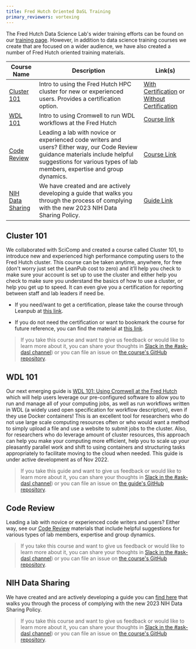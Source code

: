 ```yaml
---
title: Fred Hutch Oriented DaSL Training
primary_reviewers: vortexing
---
```


The Fred Hutch Data Science Lab's wider training efforts can be found on our [training page](https://hutchdatascience.org/training/).  However, in addition to data science training courses we create that are focused on a wider audience, we have also created a number of Fred Hutch oriented training materials.  

Course Name | Description | Link(s)
---|---|---
[Cluster 101](/datascience/hutch_courses/#cluster-101) | Intro to using the Fred Hutch HPC cluster for new or experienced users. Provides a certification option. | [With Certification](https://leanpub.com/courses/fredhutch/fredhutchcluster101) or [Without Certification](https://hutchdatascience.org/FH_Cluster_Guide/)
[WDL 101](/datascience/hutch_courses/#wdl-101) | Intro to using Cromwell to run WDL workflows at the Fred Hutch | [Course link](https://hutchdatascience.org/FH_WDL101_Cromwell/)
[Code Review](/datascience/hutch_courses/#code-review) | Leading a lab with novice or experienced code writers and users?  Either way, our Code Review guidance materials include helpful suggestions for various types of lab members, expertise and group dynamics.  | [Course Link](https://hutchdatascience.org/code_review/)
[NIH Data Sharing](/datascience/hutch_courses/#nih_data_sharing) | We have created and are actively developing a guide that walks you through the process of complying with the new 2023 NIH Data Sharing Policy.  | [Guide Link](https://hutchdatascience.org/NIH_Data_Sharing/)


## Cluster 101
We collaborated with SciComp and created a course called Cluster 101, to introduce new and experienced high performance computing users to the Fred Hutch cluster.  This course can be taken anytime, anywhere, for free (don't worry just set the LeanPub cost to zero) and it’ll help you check to make sure your account is set up to use the cluster and either help you check to make sure you understand the basics of how to use a cluster, or help you get up to speed.  It can even give you a certification for reporting between staff and lab leaders if need be.  

- If you need/want to get a certification, please take the course through Leanpub at [this link](https://leanpub.com/courses/fredhutch/fredhutchcluster101).  


- If you do not need the certification or want to bookmark the course for future reference, you can find the material at [this link](https://hutchdatascience.org/FH_Cluster_Guide/).


>If you take this course and want to give us feedback or would like to learn more about it, you can share your thoughts in [Slack in the #ask-dasl channel](https://fhdata.slack.com/archives/C043ZVCBY9Z)) or you can file an issue on [the course's GitHub repository](https://github.com/fhdsl/FH_Cluster_Guide).


## WDL 101

Our next emerging guide is [WDL 101:  Using Cromwell at the Fred Hutch](https://hutchdatascience.org/FH_WDL101_Cromwell/) which will help users leverage our pre-configured software to allow you to run and manage all of your computing jobs, as well as run workflows written in WDL (a widely used open specification for workflow description), even if they use Docker containers! This is an excellent tool for researchers who do not use large scale computing resources often or who would want a method to simply upload a file and use a website to submit jobs to the cluster. Also, for researchers who do leverage amount of cluster resources, this approach can help you make your computing more efficient, help you to scale up your pleasantly parallel work and shift to using containers and structuring tasks appropriately to facilitate moving to the cloud when needed.  This guide is under active development as of Nov 2022. 

> If you take this guide and want to give us feedback or would like to learn more about it, you can share your thoughts in [Slack in the #ask-dasl channel](https://fhdata.slack.com/archives/C043ZVCBY9Z)) or you can file an issue on [the guide's GitHub repository](https://github.com/fhdsl/FH_WDL101_Cromwell).


## Code Review
Leading a lab with novice or experienced code writers and users?  Either way, see our [Code Review](https://hutchdatascience.org/code_review/) materials that include helpful suggestions for various types of lab members, expertise and group dynamics.  

>If you take this course and want to give us feedback or would like to learn more about it, you can share your thoughts in [Slack in the #ask-dasl channel](https://fhdata.slack.com/archives/C043ZVCBY9Z)) or you can file an issue on [the course's GitHub repository](https://github.com/fhdsl/code_review).

## NIH Data Sharing
We have created and are actively developing a guide you can [find here](https://hutchdatascience.org/NIH_Data_Sharing/) that walks you through the process of complying with the new 2023 NIH Data Sharing Policy. 
>If you take this course and want to give us feedback or would like to learn more about it, you can share your thoughts in [Slack in the #ask-dasl channel](https://fhdata.slack.com/archives/C043ZVCBY9Z)) or you can file an issue on [the course's GitHub repository](https://github.com/fhdsl/NIH_Data_Sharing).